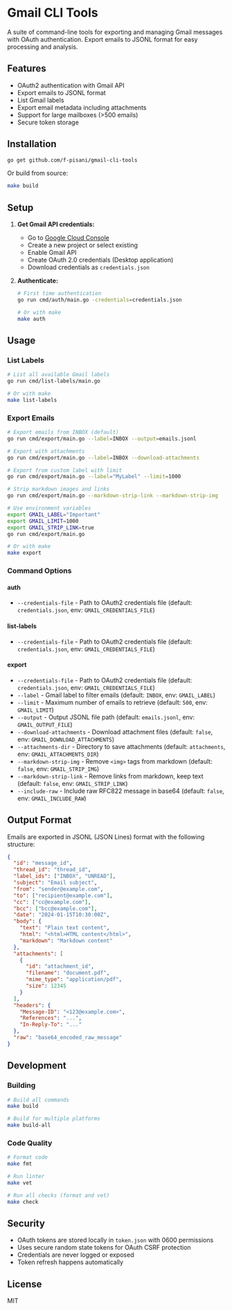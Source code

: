 # Gmail CLI Tools

A suite of command-line tools for exporting and managing Gmail messages with OAuth authentication. Export emails to JSONL format for easy processing and analysis.

## Features

- OAuth2 authentication with Gmail API
- Export emails to JSONL format
- List Gmail labels
- Export email metadata including attachments
- Support for large mailboxes (>500 emails)
- Secure token storage

## Installation

```bash
go get github.com/f-pisani/gmail-cli-tools
```

Or build from source:

```bash
make build
```

## Setup

1. **Get Gmail API credentials:**
   - Go to [Google Cloud Console](https://console.cloud.google.com/)
   - Create a new project or select existing
   - Enable Gmail API
   - Create OAuth 2.0 credentials (Desktop application)
   - Download credentials as `credentials.json`

2. **Authenticate:**
   ```bash
   # First time authentication
   go run cmd/auth/main.go -credentials=credentials.json
   
   # Or with make
   make auth
   ```

## Usage

### List Labels
```bash
# List all available Gmail labels
go run cmd/list-labels/main.go

# Or with make
make list-labels
```

### Export Emails
```bash
# Export emails from INBOX (default)
go run cmd/export/main.go --label=INBOX --output=emails.jsonl

# Export with attachments
go run cmd/export/main.go --label=INBOX --download-attachments

# Export from custom label with limit
go run cmd/export/main.go --label="MyLabel" --limit=1000

# Strip markdown images and links
go run cmd/export/main.go --markdown-strip-link --markdown-strip-img

# Use environment variables
export GMAIL_LABEL="Important"
export GMAIL_LIMIT=1000
export GMAIL_STRIP_LINK=true
go run cmd/export/main.go

# Or with make
make export
```

### Command Options

#### auth
- `--credentials-file` - Path to OAuth2 credentials file (default: `credentials.json`, env: `GMAIL_CREDENTIALS_FILE`)

#### list-labels
- `--credentials-file` - Path to OAuth2 credentials file (default: `credentials.json`, env: `GMAIL_CREDENTIALS_FILE`)

#### export
- `--credentials-file` - Path to OAuth2 credentials file (default: `credentials.json`, env: `GMAIL_CREDENTIALS_FILE`)
- `--label` - Gmail label to filter emails (default: `INBOX`, env: `GMAIL_LABEL`)
- `--limit` - Maximum number of emails to retrieve (default: `500`, env: `GMAIL_LIMIT`)
- `--output` - Output JSONL file path (default: `emails.jsonl`, env: `GMAIL_OUTPUT_FILE`)
- `--download-attachments` - Download attachment files (default: `false`, env: `GMAIL_DOWNLOAD_ATTACHMENTS`)
- `--attachments-dir` - Directory to save attachments (default: `attachments`, env: `GMAIL_ATTACHMENTS_DIR`)
- `--markdown-strip-img` - Remove `<img>` tags from markdown (default: `false`, env: `GMAIL_STRIP_IMG`)
- `--markdown-strip-link` - Remove links from markdown, keep text (default: `false`, env: `GMAIL_STRIP_LINK`)
- `--include-raw` - Include raw RFC822 message in base64 (default: `false`, env: `GMAIL_INCLUDE_RAW`)

## Output Format

Emails are exported in JSONL (JSON Lines) format with the following structure:

```json
{
  "id": "message_id",
  "thread_id": "thread_id",
  "label_ids": ["INBOX", "UNREAD"],
  "subject": "Email subject",
  "from": "sender@example.com",
  "to": ["recipient@example.com"],
  "cc": ["cc@example.com"],
  "bcc": ["bcc@example.com"],
  "date": "2024-01-15T10:30:00Z",
  "body": {
    "text": "Plain text content",
    "html": "<html>HTML content</html>",
    "markdown": "Markdown content"
  },
  "attachments": [
    {
      "id": "attachment_id",
      "filename": "document.pdf",
      "mime_type": "application/pdf",
      "size": 12345
    }
  ],
  "headers": {
    "Message-ID": "<123@example.com>",
    "References": "...",
    "In-Reply-To": "..."
  },
  "raw": "base64_encoded_raw_message"
}
```

## Development

### Building
```bash
# Build all commands
make build

# Build for multiple platforms
make build-all
```

### Code Quality
```bash
# Format code
make fmt

# Run linter
make vet

# Run all checks (format and vet)
make check
```

## Security

- OAuth tokens are stored locally in `token.json` with 0600 permissions
- Uses secure random state tokens for OAuth CSRF protection
- Credentials are never logged or exposed
- Token refresh happens automatically

## License

MIT